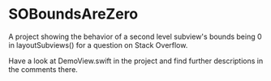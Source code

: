 # SOBoundsAreZero
A project showing the behavior of a second level subview's bounds being 0 in layoutSubviews() for a question on Stack Overflow.

Have a look at DemoView.swift in the project and find further descriptions in the comments there.
